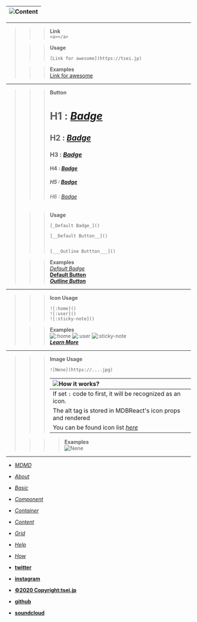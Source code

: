 ![Content]()|  
:-:|  

***

>>> __Link__  
>>> `<a></a>`  
>  
>>>__Usage__  
>>>```  
>>>[Link for awesome](https://tsei.jp)
>>>```  
>  
>>>__Examples__  
>>>[Link for awesome](https://tsei.jp)

***

>>>__Button__  
>>># H1 : [*Badge*](#1)
>>>## H2 : [*Badge*](#2)
>>>### H3 : [*Badge*](#3)
>>>#### H4 : [*Badge*](#4)
>>>##### H5 : [*Badge*](#5)
>>>###### H6 : [*Badge*](#6)
>  
>>>__Usage__
>>>```
>>>[_Default Badge_]()
>>>  
>>>[__Default Button__]()
>>>  
>>>  
>>>[___Outline Buttton___]()
>>>```
>
>>>__Examples__  
>>>[_Default Badge_]()  
>>>[__Default Button__]()  
>>>[___Outline Button___]()  

***  

>>> __Icon Usage__  
>>> ```
>>> ![:home]()
>>> ![:user]()
>>> ![:sticky-note]()
>>> ```
>
>>>__Examples__  
>>> ![:home]()
>>> ![:user]()
>>> ![:sticky-note]()  
>>> [___Learn More___](https://mdbootstrap.com/docs/react/content/icons-list/)

***  
>>> __Image Usage__  
>>>```
>>> ![Nene](https://....jpg)
>>>```
>>> ![How it works?]()|  
>>> :--|  
>>> If set `:` code to first, it will be recognized as an icon.|  
>>> The alt tag is stored in MDBReact's icon props and rendered|  
>>> You can be found  icon list [_here_](https://mdbootstrap.com/docs/react/content/icons-list/)|  
>
>>>> __Examples__  
>>>> ![Nene](https://res.cloudinary.com/dpimrj9cp/image/upload/v1586172431/IMG_4674.jpg)   


***

- [_MDMD_](/mdmd/)
- [_About_](/mdmd/about)
- [_Basic_](/mdmd/basic)
- [_Component_](/mdmd/component)
- [_Container_](/mdmd/container)
- [_Content_](/mdmd/content)
- [_Grid_](/mdmd/grid)
- [_Help_](/mdmd/help)
- [_How_](/mdmd/how)


- [__twitter__](https://twitter.com/tseijp)
- [__instagram__](https://instagram.com/tseijp)
- [__©2020 Copyright:tsei.jp__](https://tsei.jp)
- [__github__](https://github.com/tseijp)
- [__soundcloud__](https://soundcloud.com/tsei)
